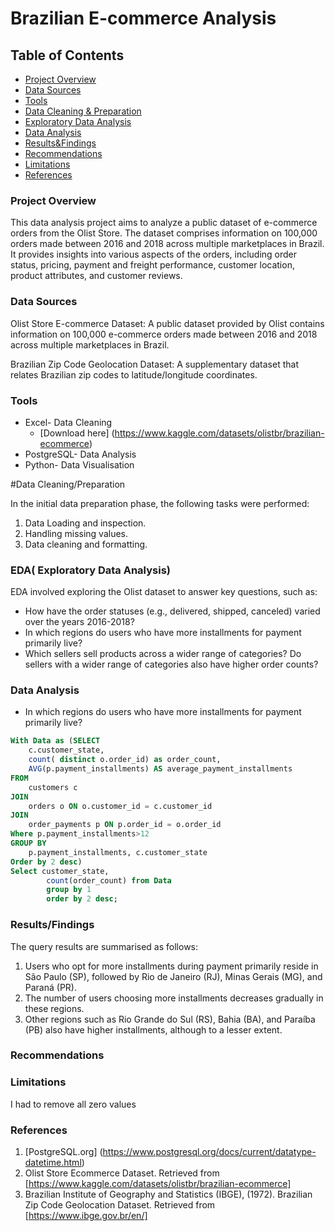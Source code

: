 # Brazilian E-commerce Analysis

## Table of Contents

- [Project Overview](#project-overview)
- [Data Sources](#data-sources)
- [Tools](#tools)
- [Data Cleaning & Preparation](#data-cleaning-preparation)
- [Exploratory Data Analysis](#exploratory-data-analysis)
- [Data Analysis](#data-analysis)
- [Results&Findings](#results/findings)
- [Recommendations](#recommendations)
- [Limitations](#limitations)
- [References](#references)

### Project Overview

This data analysis project aims to analyze a public dataset of e-commerce orders from the Olist Store. The dataset comprises information on 100,000 orders made between 2016 and 2018 across multiple marketplaces in Brazil. 
It provides insights into various aspects of the orders, including order status, pricing, payment and freight performance, customer location, product attributes, and customer reviews.

### Data Sources

Olist Store E-commerce Dataset: A public dataset provided by Olist contains information on 100,000 e-commerce orders made between 2016 and 2018 across multiple marketplaces in Brazil. 

Brazilian Zip Code Geolocation Dataset: A supplementary dataset that relates Brazilian zip codes to latitude/longitude coordinates.


### Tools

- Excel- Data Cleaning
   - [Download here] (https://www.kaggle.com/datasets/olistbr/brazilian-ecommerce)
- PostgreSQL- Data Analysis
- Python- Data Visualisation


#Data Cleaning/Preparation

In the initial data preparation phase, the following tasks were performed:
1. Data Loading and inspection.
2. Handling missing values.
3. Data cleaning and formatting.

### EDA( Exploratory Data Analysis)

EDA involved exploring the Olist dataset to answer key questions, such as:

- How have the order statuses (e.g., delivered, shipped, canceled) varied over the years 2016-2018?
- In which regions do users who have more installments for payment primarily live?
- Which sellers sell products across a wider range of categories? Do sellers with a wider range of categories also have higher order counts?

### Data Analysis

- In which regions do users who have more installments for payment primarily live?

```SQL
With Data as (SELECT 
	c.customer_state,
	count( distinct o.order_id) as order_count,
    AVG(p.payment_installments) AS average_payment_installments
FROM 
    customers c 
JOIN 
    orders o ON o.customer_id = c.customer_id
JOIN 
    order_payments p ON p.order_id = o.order_id
Where p.payment_installments>12
GROUP BY 
    p.payment_installments,	c.customer_state
Order by 2 desc)
Select customer_state, 
		count(order_count) from Data
		group by 1
		order by 2 desc;
```

### Results/Findings

The query results are summarised as follows:
1. Users who opt for more installments during payment primarily reside in São Paulo (SP), followed by Rio de Janeiro (RJ), Minas Gerais (MG), and Paraná (PR). 
2. The number of users choosing more installments decreases gradually in these regions. 
3. Other regions such as Rio Grande do Sul (RS), Bahia (BA), and Paraíba (PB) also have higher installments, although to a lesser extent.


### Recommendations

### Limitations
I had to remove all zero values

### References

1. [PostgreSQL.org] (https://www.postgresql.org/docs/current/datatype-datetime.html)
2. Olist Store Ecommerce Dataset. Retrieved from [https://www.kaggle.com/datasets/olistbr/brazilian-ecommerce] 
4. Brazilian Institute of Geography and Statistics (IBGE), (1972). Brazilian Zip Code Geolocation Dataset. Retrieved from [https://www.ibge.gov.br/en/]

   


